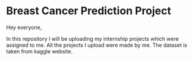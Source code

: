 # Breast Cancer Prediction Project

Hey everyone,

In this repository I will be uploading my internship projects which were assigned to me.
All the projects I upload were made by me.
The dataset is taken from kaggle website.

